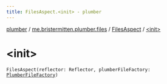 ```yaml
---
title: FilesAspect.<init> - plumber
---
```


[plumber](../../index.html) / [me.bristermitten.plumber.files](../index.html) / [FilesAspect](index.html) / [&lt;init&gt;](./-init-.html)

# &lt;init&gt;

`FilesAspect(reflector: Reflector, plumberFileFactory: `[`PlumberFileFactory`](../-plumber-file-factory/index.html)`)`